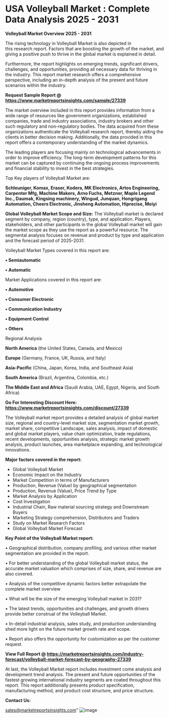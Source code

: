 # USA Volleyball Market : Complete Data Analysis 2025 - 2031

<Strong> Volleyball Market Overview 2025 - 2031</strong>

The rising technology in Volleyball Market is also depicted in this research report. Factors that are boosting the growth of the market, and giving a positive push to thrive in the global market is explained in detail.

Furthermore, the report highlights on emerging trends, significant drivers, challenges, and opportunities, providing all necessary data for thriving in the industry. This report market research offers a comprehensive perspective, including an in-depth analysis of the present and future scenarios within the industry.

<strong>Request Sample Report @ <a href=https://www.marketreportsinsights.com/sample/27339>https://www.marketreportsinsights.com/sample/27339</a></strong>

The market overview included in this report provides information from a wide range of resources like government organizations, established companies, trade and industry associations, industry brokers and other such regulatory and non-regulatory bodies. The data acquired from these organizations authenticate the Volleyball research report, thereby aiding the clients in better decision making. Additionally, the data provided in this report offers a contemporary understanding of the market dynamics.

The leading players are focusing mainly on technological advancements in order to improve efficiency. The long-term development patterns for this market can be captured by continuing the ongoing process improvements and financial stability to invest in the best strategies.

Top Key players of Volleyball Market are:

<strong>Schleuniger, Komax, Eraser, Kodera, MK Electronics, Artos Engineering, Carpenter Mfg, Machine Makers, Arno Fuchs, Metzner, Maple Legend Inc., Daumak, Kingsing machinery, Wingud, Junquan, Hongrigang Automation, Cheers Electronic, Jinsheng Automation, Hiprecise, Meiyi</strong>

<strong><b>Global Volleyball Market Scope and Size:</b></strong>
The Volleyball market is declared segment by company, region (country), type, and application. Players, stakeholders, and other participants in the global Volleyball market will gain the market scope as they use the report as a powerful resource. The segmental analysis focuses on revenue and product by type and application and the forecast period of 2025-2031.

Volleyball Market Types covered in this report are:

<strong>• Semiautomatic

• Automatic</strong>

Market Applications covered in this report are:

<strong>• Automotive

• Consumer Electronic

• Communication Industry

• Equipment Control

• Others</strong> 

Regional Analysis

<strong>North America</strong> (the United States, Canada, and Mexico)

<strong>Europe</strong> (Germany, France, UK, Russia, and Italy)

<strong>Asia-Pacific</strong> (China, Japan, Korea, India, and Southeast Asia)

<strong>South America</strong> (Brazil, Argentina, Colombia, etc.)

<strong>The Middle East and Africa</strong> (Saudi Arabia, UAE, Egypt, Nigeria, and South Africa)

<strong>Go For Interesting Discount Here: <a href=https://www.marketreportsinsights.com/discount/27339>https://www.marketreportsinsights.com/discount/27339</a></strong>

The Volleyball market report provides a detailed analysis of global market size, regional and country-level market size, segmentation market growth, market share, competitive Landscape, sales analysis, impact of domestic and global market players, value chain optimization, trade regulations, recent developments, opportunities analysis, strategic market growth analysis, product launches, area marketplace expanding, and technological innovations.

<strong><b>Major factors covered in the report:</b></strong>
<ul>
  <li>Global Volleyball Market </li>
  <li>Economic Impact on the Industry</li>
  <li>Market Competition in terms of Manufacturers</li>
  <li>Production, Revenue (Value) by geographical segmentation</li>
  <li>Production, Revenue (Value), Price Trend by Type</li>
  <li>Market Analysis by Application</li>
  <li>Cost Investigation</li>
  <li>Industrial Chain, Raw material sourcing strategy and Downstream Buyers</li>
  <li>Marketing Strategy comprehension, Distributors and Traders</li>
  <li>Study on Market Research Factors</li>
  <li>Global Volleyball Market Forecast</li>
</ul>

<strong><b>Key Point of the Volleyball Market report:</b></strong>

• Geographical distribution, company profiling, and various other market segmentation are provided in the report.

• For better understanding of the global Volleyball market status, the accurate market valuation which comprises of size, share, and revenue are also covered.

• Analysis of the competitive dynamic factors better extrapolate the complete market overview

• What will be the size of the emerging Volleyball market in 2031?

• The latest trends, opportunities and challenges, and growth drivers provide better construal of the Volleyball Market.

• In-detail industrial analysis, sales study, and production understanding shed more light on the future market growth rate and scope.

• Report also offers the opportunity for customization as per the customer request.

<strong><b>View Full Report @ <a href=https://marketreportsinsights.com/industry-forecast/volleyball-market-forecast-by-geography-27339>https://marketreportsinsights.com/industry-forecast/volleyball-market-forecast-by-geography-27339</a></b></strong>


At last, the Volleyball Market report includes investment come analysis and development trend analysis. The present and future opportunities of the fastest growing international industry segments are coated throughout this report. This report additionally presents product specification, manufacturing method, and product cost structure, and price structure.

<strong>Contact Us:</strong>

sales@marketreportsinsights.com"
![image](https://github.com/user-attachments/assets/f4908717-bcb2-4fc7-86ef-a2adbaa7e67e)
